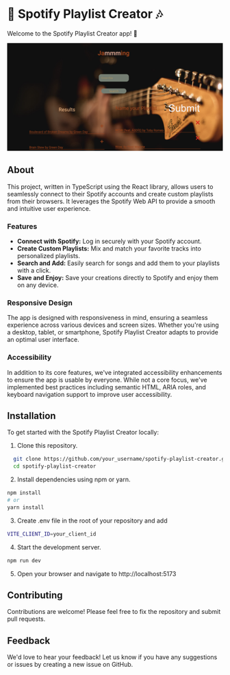 # 🎵 Spotify Playlist Creator 🎶

Welcome to the Spotify Playlist Creator app! 🚀

![Landing Page](./img/landing.png)

## About
This project, written in TypeScript using the React library, allows users to seamlessly connect to their Spotify accounts and create custom playlists from their browsers. It leverages the Spotify Web API to provide a smooth and intuitive user experience.

### Features
- **Connect with Spotify:** Log in securely with your Spotify account.
- **Create Custom Playlists:** Mix and match your favorite tracks into personalized playlists.
- **Search and Add:** Easily search for songs and add them to your playlists with a click.
- **Save and Enjoy:** Save your creations directly to Spotify and enjoy them on any device.

### Responsive Design
The app is designed with responsiveness in mind, ensuring a seamless experience across various devices and screen sizes. Whether you're using a desktop, tablet, or smartphone, Spotify Playlist Creator adapts to provide an optimal user interface.

### Accessibility
In addition to its core features, we've integrated accessibility enhancements to ensure the app is usable by everyone. While not a core focus, we've implemented best practices including semantic HTML, ARIA roles, and keyboard navigation support to improve user accessibility.

## Installation
To get started with the Spotify Playlist Creator locally:

1. Clone this repository.
```bash
  git clone https://github.com/your_username/spotify-playlist-creator.git
  cd spotify-playlist-creator
   ```

2. Install dependencies using npm or yarn.
  ```bash
  npm install
  # or
  yarn install
```

3. Create .env file in the root of your repository and add
  ```bash
  VITE_CLIENT_ID=your_client_id
  ```  

4. Start the development server.

  ```bash
  npm run dev
  ```

5. Open your browser and navigate to http://localhost:5173

## Contributing
Contributions are welcome! Please feel free to fix the repository and submit pull requests.

## Feedback
We'd love to hear your feedback! Let us know if you have any suggestions or issues by creating a new issue on GitHub.


